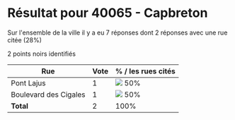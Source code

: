 # Résultat pour 40065 - Capbreton

Sur l'ensemble de la ville il y a eu 7 réponses dont 2 réponses avec une rue citée (28%)

2 points noirs identifiés

| Rue | Vote | % / les rues cités|
|-----|------|-------------------|
| Pont Lajus | 1 | <img src="../../img/bar_50.gif" />&nbsp;50%|
| Boulevard des Cigales | 1 | <img src="../../img/bar_50.gif" />&nbsp;50%|
| **Total** | 2 | 100%|
